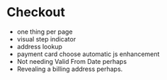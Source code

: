 # Checkout

- one thing per page
- visual step indicator
- address lookup
- payment card choose automatic js enhancement
- Not needing Valid From Date perhaps
- Revealing a billing address perhaps.

